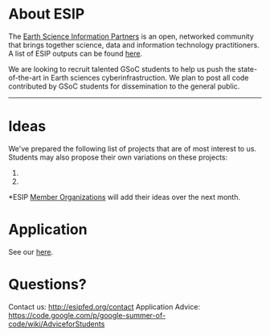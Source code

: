 # About ESIP

The <a href="http://esipfed.org/" target="_blank">Earth Science Information Partners</a> is an open, networked community that brings together science, data and information technology practitioners. A list of ESIP outputs can be found <a href="http://esipfed.org/esip-outputs-list"> here</a>.

We are looking to recruit talented GSoC students to help us push the state-of-the-art in Earth sciences cyberinfrastruction. We plan to post all code contributed by GSoC students for dissemination to the general public.

-----

# Ideas

We've prepared the following list of projects that are of most interest to us. Students may also propose their own variations on these projects:

1.
2.

*ESIP <a href="http://esipfed.org/partners"> Member Organizations</a> will add their ideas over the next month. 

# Application
See our <a href="https://github.com/ESIPFed/GSoC/wiki/Application-Template"> here</a>. 

# Questions?

Contact us: http://esipfed.org/contact
Application Advice: https://code.google.com/p/google-summer-of-code/wiki/AdviceforStudents
